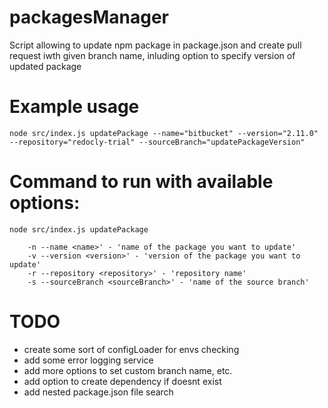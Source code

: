 # packagesManager
Script allowing to update npm package in package.json and create pull request iwth given branch name, inluding option to specify version of updated package

# Example usage


`node src/index.js updatePackage --name="bitbucket" --version="2.11.0" --repository="redocly-trial" --sourceBranch="updatePackageVersion"`


# Command to run with available options:

```Command:
node src/index.js updatePackage
```

```Options:
    -n --name <name>' - 'name of the package you want to update'
    -v --version <version>' - 'version of the package you want to update'
    -r --repository <repository>' - 'repository name'
    -s --sourceBranch <sourceBranch>' - 'name of the source branch'
```

# TODO
* create some sort of configLoader for envs checking
* add some error logging service
* add more options to set custom branch name, etc.
* add option to create dependency if doesnt exist
* add nested package.json file search
